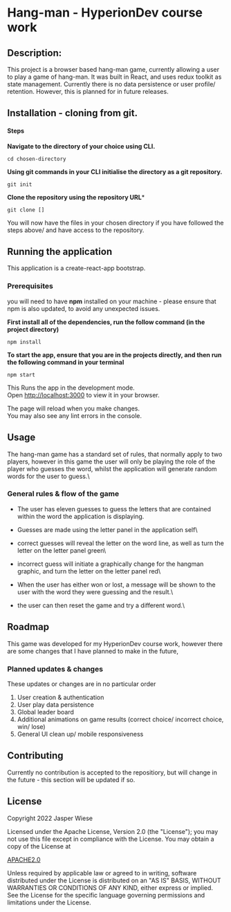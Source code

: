 # Hang-man - HyperionDev course work
## Description: 
This  project is a browser based hang-man game, currently allowing a user to play a game of hang-man. It was built in React, and uses redux toolkit as state management. Currently there is no data persistence or user profile/ retention. However, this is planned for in future releases.
## Installation - cloning from git.
#### Steps

  **Navigate to the directory of your choice using CLI.** 
  
  ```
  cd chosen-directory
  
  ```
  **Using git commands in your CLI initialise the directory as a git repository.**
  
  ```
  git init
  
  ```
  
  **Clone the repository using the repository URL*** 
  
  ```
  git clone []
  
  ```
  
  You will now have the files in your chosen directory if you have followed the steps above/ and have access to the repository.

  ## Running the application

  This application is a create-react-app bootstrap.

  ### Prerequisites

  you will need to have **npm** installed on your machine - please ensure that npm is also updated, to avoid any unexpected issues.

  **First install all of the dependencies, run the follow command (in the project directory)**

  ```
  npm install

  ```

  **To start the app, ensure that you are in the projects directly, and then run the following command in your terminal**
  ```
  npm start

  ```
This Runs the app in the development mode.\
Open [http://localhost:3000](http://localhost:3000) to view it in your browser.

The page will reload when you make changes.\
You may also see any lint errors in the console.
## Usage

The hang-man game has a standard set of rules, that normally apply to two players, however in this game the user will only be playing the role of the player who guesses the word, whilst the application will generate random words for the user to guess.\

### General rules & flow of the game

* The user has eleven guesses to guess the letters that are contained within the word the application is displaying.

* Guesses are made using the letter panel in the application self\

* correct guesses will reveal the letter on the word line, as well as turn the letter on the letter panel green\

* incorrect guess will initiate a graphically change for the hangman graphic, and turn the letter on the letter panel red\

* When the user has either won or lost, a message will be shown to the user with the word they were guessing and the result.\

* the user can then reset the game and try a different word.\

## Roadmap

This game was developed for my HyperionDev course work, however there are some changes that I have planned to make in the future,

### Planned updates & changes

These updates or changes are in no particular order
1. User creation & authentication 
2. User play data persistence
3. Global leader board 
4. Additional animations on game results (correct choice/ incorrect choice, win/ lose)
5. General UI clean up/ mobile responsiveness

## Contributing

Currently no contribution is accepted to the repositiory, but will change in the future - this section will be updated if so.

## License

Copyright 2022 Jasper Wiese

   Licensed under the Apache License, Version 2.0 (the "License");
   you may not use this file except in compliance with the License.
   You may obtain a copy of the License at

  [APACHE2.0](http://www.apache.org/licenses/LICENSE-2.0)

   Unless required by applicable law or agreed to in writing, software
   distributed under the License is distributed on an "AS IS" BASIS,
   WITHOUT WARRANTIES OR CONDITIONS OF ANY KIND, either express or implied.
   See the License for the specific language governing permissions and
   limitations under the License.
